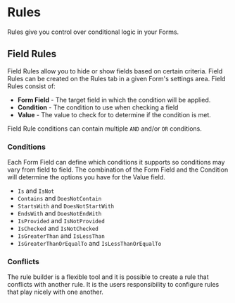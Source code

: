 # Rules

Rules give you control over conditional logic in your Forms.

## Field Rules

Field Rules allow you to hide or show fields based on certain criteria. Field Rules can be created on the Rules tab in a given Form's settings area. Field Rules consist of:

- **Form Field** - The target field in which the condition will be applied.
- **Condition** - The condition to use when checking a field 
- **Value** -  The value to check for to determine if the condition is met.

Field Rule conditions can contain multiple `AND` and/or `OR` conditions.

### Conditions

Each Form Field can define which conditions it supports so conditions may vary from field to field. The combination of the Form Field and the Condition will determine the options you have for the Value field. 

- `Is` and `IsNot`
- `Contains` and `DoesNotContain`
- `StartsWith` and `DoesNotStartWith`
- `EndsWith` and `DoesNotEndWith`
- `IsProvided` and `IsNotProvided`
- `IsChecked` and `IsNotChecked`
- `IsGreaterThan` and `IsLessThan`
- `IsGreaterThanOrEqualTo` and `IsLessThanOrEqualTo`

### Conflicts

The rule builder is a flexible tool and it is possible to create a rule that conflicts with another rule. It is the users responsibility to configure rules that play nicely with one another.



